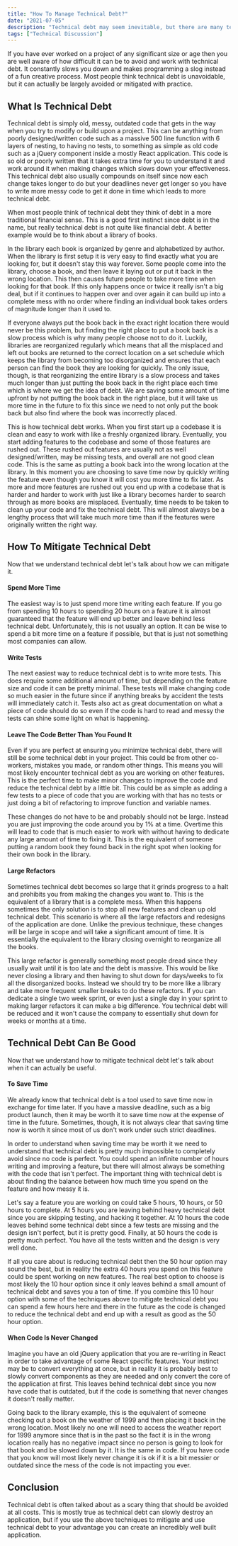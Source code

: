 ```yaml
---
title: "How To Manage Technical Debt?"
date: "2021-07-05"
description: "Technical debt may seem inevitable, but there are many techniques you can use to manage technical debt."
tags: ["Technical Discussion"]
---
```


If you have ever worked on a project of any significant size or age then you are well aware of how difficult it can be to avoid and work with technical debt. It constantly slows you down and makes programming a slog instead of a fun creative process. Most people think technical debt is unavoidable, but it can actually be largely avoided or mitigated with practice.

## What Is Technical Debt

Technical debt is simply old, messy, outdated code that gets in the way when you try to modify or build upon a project. This can be anything from poorly designed/written code such as a massive 500 line function with 6 layers of nesting, to having no tests, to something as simple as old code such as a jQuery component inside a mostly React application. This code is so old or poorly written that it takes extra time for you to understand it and work around it when making changes which slows down your effectiveness. This technical debt also usually compounds on itself since now each change takes longer to do but your deadlines never get longer so you have to write more messy code to get it done in time which leads to more technical debt.

When most people think of technical debt they think of debt in a more traditional financial sense. This is a good first instinct since debt is in the name, but really technical debt is not quite like financial debt. A better example would be to think about a library of books.

In the library each book is organized by genre and alphabetized by author. When the library is first setup it is very easy to find exactly what you are looking for, but it doesn't stay this way forever. Some people come into the library, choose a book, and then leave it laying out or put it back in the wrong location. This then causes future people to take more time when looking for that book. If this only happens once or twice it really isn't a big deal, but if it continues to happen over and over again it can build up into a complete mess with no order where finding an individual book takes orders of magnitude longer than it used to.

If everyone always put the book back in the exact right location there would never be this problem, but finding the right place to put a book back is a slow process which is why many people choose not to do it. Luckily, libraries are reorganized regularly which means that all the misplaced and left out books are returned to the correct location on a set schedule which keeps the library from becoming too disorganized and ensures that each person can find the book they are looking for quickly. The only issue, though, is that reorganizing the entire library is a slow process and takes much longer than just putting the book back in the right place each time which is where we get the idea of debt. We are saving some amount of time upfront by not putting the book back in the right place, but it will take us more time in the future to fix this since we need to not only put the book back but also find where the book was incorrectly placed.

This is how technical debt works. When you first start up a codebase it is clean and easy to work with like a freshly organized library. Eventually, you start adding features to the codebase and some of those features are rushed out. These rushed out features are usually not as well designed/written, may be missing tests, and overall are not good clean code. This is the same as putting a book back into the wrong location at the library. In this moment you are choosing to save time now by quickly writing the feature even though you know it will cost you more time to fix later. As more and more features are rushed out you end up with a codebase that is harder and harder to work with just like a library becomes harder to search through as more books are misplaced. Eventually, time needs to be taken to clean up your code and fix the technical debt. This will almost always be a lengthy process that will take much more time than if the features were originally written the right way.

## How To Mitigate Technical Debt

Now that we understand technical debt let's talk about how we can mitigate it.

#### Spend More Time

The easiest way is to just spend more time writing each feature. If you go from spending 10 hours to spending 20 hours on a feature it is almost guaranteed that the feature will end up better and leave behind less technical debt. Unfortunately, this is not usually an option. It can be wise to spend a bit more time on a feature if possible, but that is just not something most companies can allow.

#### Write Tests

The next easiest way to reduce technical debt is to write more tests. This does require some additional amount of time, but depending on the feature size and code it can be pretty minimal. These tests will make changing code so much easier in the future since if anything breaks by accident the tests will immediately catch it. Tests also act as great documentation on what a piece of code should do so even if the code is hard to read and messy the tests can shine some light on what is happening.

#### Leave The Code Better Than You Found It

Even if you are perfect at ensuring you minimize technical debt, there will still be some technical debt in your project. This could be from other co-workers, mistakes you made, or random other things. This means you will most likely encounter technical debt as you are working on other features. This is the perfect time to make minor changes to improve the code and reduce the technical debt by a little bit. This could be as simple as adding a few tests to a piece of code that you are working with that has no tests or just doing a bit of refactoring to improve function and variable names.

These changes do not have to be and probably should not be large. Instead you are just improving the code around you by 1% at a time. Overtime this will lead to code that is much easier to work with without having to dedicate any large amount of time to fixing it. This is the equivalent of someone putting a random book they found back in the right spot when looking for their own book in the library.

#### Large Refactors

Sometimes technical debt becomes so large that it grinds progress to a halt and prohibits you from making the changes you want to. This is the equivalent of a library that is a complete mess. When this happens sometimes the only solution is to stop all new features and clean up old technical debt. This scenario is where all the large refactors and redesigns of the application are done. Unlike the previous technique, these changes will be large in scope and will take a significant amount of time. It is essentially the equivalent to the library closing overnight to reorganize all the books.

This large refactor is generally something most people dread since they usually wait until it is too late and the debt is massive. This would be like never closing a library and then having to shut down for days/weeks to fix all the disorganized books. Instead we should try to be more like a library and take more frequent smaller breaks to do these refactors. If you can dedicate a single two week sprint, or even just a single day in your sprint to making larger refactors it can make a big difference. You technical debt will be reduced and it won't cause the company to essentially shut down for weeks or months at a time.

## Technical Debt Can Be Good

Now that we understand how to mitigate technical debt let's talk about when it can actually be useful.

#### To Save Time

We already know that technical debt is a tool used to save time now in exchange for time later. If you have a massive deadline, such as a big product launch, then it may be worth it to save time now at the expense of time in the future. Sometimes, though, it is not always clear that saving time now is worth it since most of us don't work under such strict deadlines.

In order to understand when saving time may be worth it we need to understand that technical debt is pretty much impossible to completely avoid since no code is perfect. You could spend an infinite number of hours writing and improving a feature, but there will almost always be something with the code that isn't perfect. The important thing with technical debt is about finding the balance between how much time you spend on the feature and how messy it is.

Let's say a feature you are working on could take 5 hours, 10 hours, or 50 hours to complete. At 5 hours you are leaving behind heavy technical debt since you are skipping testing, and hacking it together. At 10 hours the code leaves behind some technical debt since a few tests are missing and the design isn't perfect, but it is pretty good. Finally, at 50 hours the code is pretty much perfect. You have all the tests written and the design is very well done.

If all you care about is reducing technical debt then the 50 hour option may sound the best, but in reality the extra 40 hours you spend on this feature could be spent working on new features. The real best option to choose is most likely the 10 hour option since it only leaves behind a small amount of technical debt and saves you a ton of time. If you combine this 10 hour option with some of the techniques above to mitigate technical debt you can spend a few hours here and there in the future as the code is changed to reduce the technical debt and end up with a result as good as the 50 hour option.

#### When Code Is Never Changed

Imagine you have an old jQuery application that you are re-writing in React in order to take advantage of some React specific features. Your instinct may be to convert everything at once, but in reality it is probably best to slowly convert components as they are needed and only convert the core of the application at first. This leaves behind technical debt since you now have code that is outdated, but if the code is something that never changes it doesn't really matter.

Going back to the library example, this is the equivalent of someone checking out a book on the weather of 1999 and then placing it back in the wrong location. Most likely no one will need to access the weather report for 1999 anymore since that is in the past so the fact it is in the wrong location really has no negative impact since no person is going to look for that book and be slowed down by it. It is the same in code. If you have code that you know will most likely never change it is ok if it is a bit messier or outdated since the mess of the code is not impacting you ever.

## Conclusion

Technical debt is often talked about as a scary thing that should be avoided at all costs. This is mostly true as technical debt can slowly destroy an application, but if you use the above techniques to mitigate and use technical debt to your advantage you can create an incredibly well built application.

